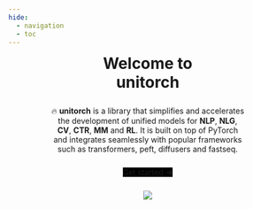 ```yaml
---
hide:
  - navigation
  - toc
---
```

# 

<div
  style="
    text-align: center;
    width: 50%;
    margin: auto;
    font-size: 2em;
    font-weight: bold;
    margin-top: -5%;
  "
>
  Welcome to unitorch
</div>

<div style="text-align: center; width: 70%; margin: auto; margin-top: 5%">
  🔥 <b>unitorch</b> is a library that simplifies and accelerates the
  development of unified models for <b>NLP</b>, <b>NLG</b>, <b>CV</b>,
  <b>CTR</b>, <b>MM</b> and <b>RL</b>. It is built on top of PyTorch and
  integrates seamlessly with popular frameworks such as transformers, peft,
  diffusers and fastseq.
</div>

<div style="text-align: center; width: 60%; margin: auto; margin-top: 5%">
  <a
    href="overview/"
    title="Get Started"
    class="md-button md-button--primary"
    style="background-color: black; border: 0px"
  >
    Get started
    <svg
      width="11"
      height="10"
      viewBox="0 0 11 10"
      fill="none"
      style="margin-left: 2px"
    >
      <path
        d="M1 5.16772H9.5M9.5 5.16772L6.5 1.66772M9.5 5.16772L6.5 8.66772"
        stroke="currentColor"
        stroke-width="2"
        stroke-linecap="round"
        stroke-linejoin="round"
      ></path>
    </svg>
  </a>
</div>

<div style="text-align: center; width: 80%; margin: auto; margin-top: 5%; margin-bottom: 5%">
<img src="overview.png"/>
</div>